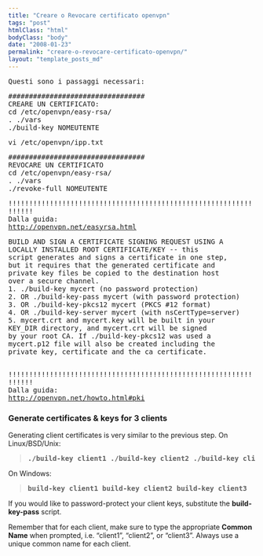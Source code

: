 ```yaml
---
title: "Creare o Revocare certificato openvpn"
tags: "post"
htmlClass: "html"
bodyClass: "body"
date: "2008-01-23"
permalink: "creare-o-revocare-certificato-openvpn/"
layout: "template_posts_md"
---
```

<p><tt>Questi sono i passaggi necessari:</p>
<p>#################################<br />CREARE UN CERTIFICATO:<br />cd /etc/openvpn/easy-rsa/<br />. ./vars<br />./build-key NOMEUTENTE</p>
<p>vi /etc/openvpn/ipp.txt</p>
<p>#################################<br />REVOCARE UN CERTIFICATO<br />cd /etc/openvpn/easy-rsa/<br />. ./vars<br />./revoke-full NOMEUTENTE</p>
<p>!!!!!!!!!!!!!!!!!!!!!!!!!!!!!!!!!!!!!!!!!!!!!!!!!!!!!!!!!!!!!!!!!<br />Dalla guida:<br /><a href="http://openvpn.net/easyrsa.html">http://openvpn.net/easyrsa.html</a></p>
<p></tt> </p>
<pre>BUILD AND SIGN A CERTIFICATE SIGNING REQUEST USING A<br />LOCALLY INSTALLED ROOT CERTIFICATE/KEY -- this<br />script generates and signs a certificate in one step,<br />but it requires that the generated certificate and<br />private key files be copied to the destination host<br />over a secure channel. <br />1. ./build-key mycert (no password protection)<br />2. OR ./build-key-pass mycert (with password protection)<br />3. OR ./build-key-pkcs12 mycert (PKCS #12 format)<br />4. OR ./build-key-server mycert (with nsCertType=server)<br />5. mycert.crt and mycert.key will be built in your   <br />KEY_DIR directory, and mycert.crt will be signed   <br />by your root CA. If ./build-key-pkcs12 was used a   <br />mycert.p12 file will also be created including the   <br />private key, certificate and the ca certificate. </pre>
<p><tt><br />!!!!!!!!!!!!!!!!!!!!!!!!!!!!!!!!!!!!!!!!!!!!!!!!!!!!!!!!!!!!!!!!!<br />Dalla guida:<br /><a href="http://openvpn.net/howto.html#pki">http://openvpn.net/howto.html#pki</a><br /></tt> </p>
<h3>Generate certificates &amp; keys for 3 clients</h3>
<p>Generating client certificates is very similar to the previous step. On Linux/BSD/Unix:</p>
<blockquote>
<pre><b>./build-key client1 ./build-key client2 ./build-key client3</b></pre>
</blockquote>
<p>On Windows:</p>
<blockquote>
<pre><b>build-key client1 build-key client2 build-key client3</b></pre>
</blockquote>
<p>If you would like to password-protect your client keys, substitute the <b>build-key-pass</b> script.</p>
<p>Remember that for each client, make sure to type the appropriate <b>Common Name</b> when prompted, i.e. &#8220;client1&#8221;, &#8220;client2&#8221;, or &#8220;client3&#8221;. Always use a unique common name for each client.</p>
